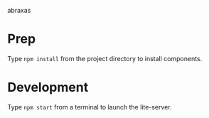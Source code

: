 abraxas

# Prep

Type `npm install` from the project directory to install components.

# Development

Type `npm start` from a terminal to launch the lite-server.
